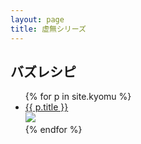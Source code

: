 ```yaml
---
layout: page
title: 虚無シリーズ
---
```


<h2>バズレシピ</h2>
<ul>
  {% for p in site.kyomu %}
  <li>
    <a href="{{ site.baseurl }}{{ p.url }}">
      {{ p.title }}<br><img src="{{ p.thumbnail }}" />
    </a>
  </li>
  {% endfor %}
</ul>

